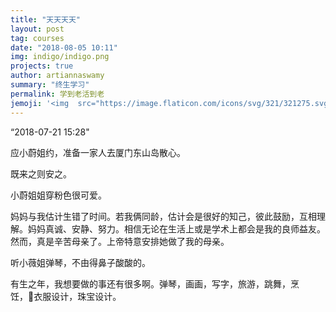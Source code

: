 ```yaml
---
title: "天天天天"
layout: post
tag: courses
date: "2018-08-05 10:11"
img: indigo/indigo.png
projects: true
author: artiannaswamy
summary: "终生学习"
permalink: 学到老活到老
jemoji: '<img  src="https://image.flaticon.com/icons/svg/321/321275.svg" height="20" width="20" align="absmiddle">'
---
```


“2018-07-21 15:28"

应小蔚姐约，准备一家人去厦门东山岛散心。

<div class="breaker"></div>

既来之则安之。

小蔚姐姐穿粉色很可爱。

妈妈与我估计生错了时间。若我俩同龄，估计会是很好的知己，彼此鼓励，互相理解。妈妈真诚、安静、努力。相信无论在生活上或是学术上都会是我的良师益友。
然而，真是辛苦母亲了。上帝特意安排她做了我的母亲。

听小薇姐弹琴，不由得鼻子酸酸的。

有生之年，我想要做的事还有很多啊。弹琴，画画，写字，旅游，跳舞，烹饪，衣服设计，珠宝设计。
